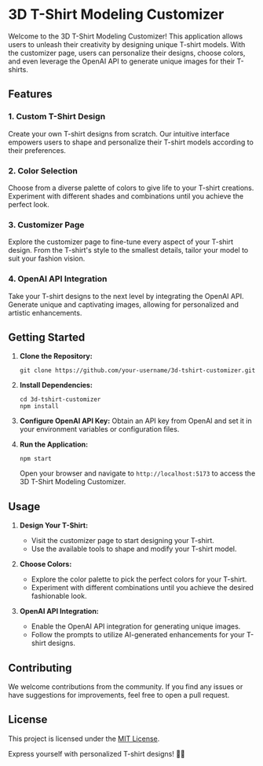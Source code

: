 # 3D T-Shirt Modeling Customizer

Welcome to the 3D T-Shirt Modeling Customizer! This application allows users to unleash their creativity by designing unique T-shirt models. With the customizer page, users can personalize their designs, choose colors, and even leverage the OpenAI API to generate unique images for their T-shirts.

## Features

### 1. Custom T-Shirt Design

Create your own T-shirt designs from scratch. Our intuitive interface empowers users to shape and personalize their T-shirt models according to their preferences.

### 2. Color Selection

Choose from a diverse palette of colors to give life to your T-shirt creations. Experiment with different shades and combinations until you achieve the perfect look.

### 3. Customizer Page

Explore the customizer page to fine-tune every aspect of your T-shirt design. From the T-shirt's style to the smallest details, tailor your model to suit your fashion vision.

### 4. OpenAI API Integration

Take your T-shirt designs to the next level by integrating the OpenAI API. Generate unique and captivating images, allowing for personalized and artistic enhancements.

## Getting Started

1. **Clone the Repository:**
   ```
   git clone https://github.com/your-username/3d-tshirt-customizer.git
   ```

2. **Install Dependencies:**
   ```
   cd 3d-tshirt-customizer
   npm install
   ```

3. **Configure OpenAI API Key:**
   Obtain an API key from OpenAI and set it in your environment variables or configuration files.

4. **Run the Application:**
   ```
   npm start
   ```

   Open your browser and navigate to `http://localhost:5173` to access the 3D T-Shirt Modeling Customizer.

## Usage

1. **Design Your T-Shirt:**
   - Visit the customizer page to start designing your T-shirt.
   - Use the available tools to shape and modify your T-shirt model.

2. **Choose Colors:**
   - Explore the color palette to pick the perfect colors for your T-shirt.
   - Experiment with different combinations until you achieve the desired fashionable look.

3. **OpenAI API Integration:**
   - Enable the OpenAI API integration for generating unique images.
   - Follow the prompts to utilize AI-generated enhancements for your T-shirt designs.

## Contributing

We welcome contributions from the community. If you find any issues or have suggestions for improvements, feel free to open a pull request.

## License

This project is licensed under the [MIT License](LICENSE).

Express yourself with personalized T-shirt designs! 🎨👕
